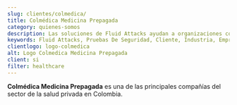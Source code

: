 ```yaml
---
slug: clientes/colmedica/
title: Colmédica Medicina Prepagada
category: quienes-somos
description: Las soluciones de Fluid Attacks ayudan a organizaciones como Colmédica Medicina Prepagada a identificar vulnerabilidades de seguridad en sus sistemas y gestionar sus superficies de ataque.
keywords: Fluid Attacks, Pruebas De Seguridad, Cliente, Industria, Empresa, Organizacion, Pentesting, Hacking Etico, Colmedica Medicina Prepagada
clientlogo: logo-colmedica
alt: Logo Colmedica Medicina Prepagada
client: si
filter: healthcare
---
```


**Colmédica Medicina Prepagada** es una de las principales compañías
del sector de la salud privada en Colombia.
